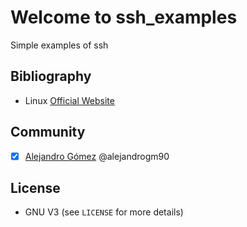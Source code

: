 # Welcome to ssh_examples
Simple examples of ssh

## Bibliography ##
- Linux [Official Website](https://www.linux.org/)

## Community ##
- [x] [Alejandro Gómez](https://github.com/alejandrogm90) @alejandrogm90

## License ##
* GNU V3 (see `LICENSE` for more details)

